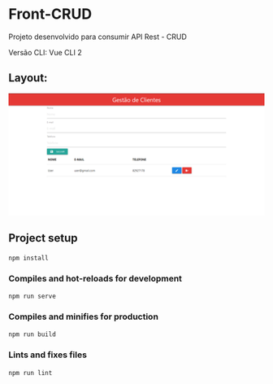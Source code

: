 # Front-CRUD
Projeto desenvolvido para consumir API Rest - CRUD

Versão CLI: Vue CLI 2

## Layout:

![](https://github.com/machadondavi/front-crud/blob/master/images/crud.png)

## Project setup
```
npm install
```

### Compiles and hot-reloads for development
```
npm run serve
```

### Compiles and minifies for production
```
npm run build
```

### Lints and fixes files
```
npm run lint
```

